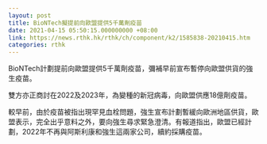 ```yaml
---
layout: post
title: BioNTech擬提前向歐盟提供5千萬劑疫苗
date: 2021-04-15 05:50:15.000000000 +08:00
link: https://news.rthk.hk/rthk/ch/component/k2/1585838-20210415.htm
categories: rthk
---
```


BioNTech計劃提前向歐盟提供5千萬劑疫苗，彌補早前宣布暫停向歐盟供貨的強生疫苗。

雙方亦正商討在2022及2023年，為變種的新冠病毒，向歐盟供應18億劑疫苗。

較早前，由於疫苗被指出現罕見血栓問題，強生宣布計劃暫緩向歐洲地區供貨，歐盟表示，完全出乎意料之外，要向強生尋求緊急澄清。有報道指出，歐盟已經計劃，2022年不再與阿斯利康和強生這兩家公司，續約採購疫苗。

